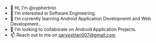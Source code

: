 - 👋 Hi, I’m @xyphertron
- 👀 I’m interested in Software Engineering.
- 🌱 I’m currently learning Android Application Developnemt and Web Development..
- 💞️ I’m looking to collaborate on Android Application Projects.
- 📫 Reach out to me on sarveshlan007@gmail.com

<!---
xyphertron/xyphertron is a ✨ special ✨ repository because its `README.md` (this file) appears on your GitHub profile.
You can click the Preview link to take a look at your changes.
--->

